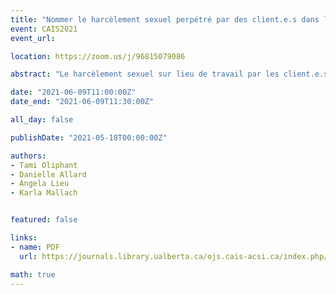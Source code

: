 ```yaml
---
title: "Nommer le harcèlement sexuel perpétré par des client.e.s dans les bibliothèques"
event: CAIS2021
event_url:

location: https://zoom.us/j/96815079086

abstract: "Le harcèlement sexuel sur lieu de travail par les client.e.s (« Patron-perpetrated sexual harassment », PPSH) est de plus en plus reconnu comme un problème important dans le domaine des bibliothèques et des sciences de l’information (BIS), mais il est souvent décrit et traité comme « malheureux » et « faisant partie du travail ». Les résultats d'une enquête à grande échelle (505 réponses) où les participant.e.s ont décrit des incidents de PPSH sur le lieu de travail appuient les déclarations publiques largement répandues qui définissent le PPSH comme une forme de violence sexiste (« gender-based violence », GBV), insistant sur le fait qu'elle doit être nommée et traitée comme telle. Nommer le PPSH comme étant du harcèlement sexuel et une forme de GBV a des implications importantes pour les employé.e.s des bibliothèques, les lieux de travail des bibliothèques et le domaine plus large des BIS."

date: "2021-06-09T11:00:00Z"
date_end: "2021-06-09T11:30:00Z"

all_day: false

publishDate: "2021-05-18T00:00:00Z"

authors:
- Tami Oliphant
- Danielle Allard
- Angela Lieu
- Karla Mallach


featured: false

links:
- name: PDF
  url: https://journals.library.ualberta.ca/ojs.cais-acsi.ca/index.php/cais-asci/article/view/1207/1043

math: true
---
```

